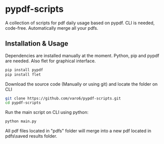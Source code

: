 # pypdf-scripts 

A collection of scripts for pdf daily usage based on pypdf. CLI is needed, code-free. Automatically merge all your pdfs.   

## Installation & Usage

Dependencies are installed manually at the moment. Python, pip and pypdf are needed. Also flet for graphical interface.

```python
pip install pypdf
pip install flet
```

Download the source code (Manually or using git) and locate the folder on CLI
```bash
git clone https://github.com/varo6/pypdf-scripts.git
cd pypdf-scripts
```

Run the main script on CLI using python:
```python
python main.py
```

All pdf files located in "pdfs" folder will merge into a new pdf located in pdfs\saved results folder.
